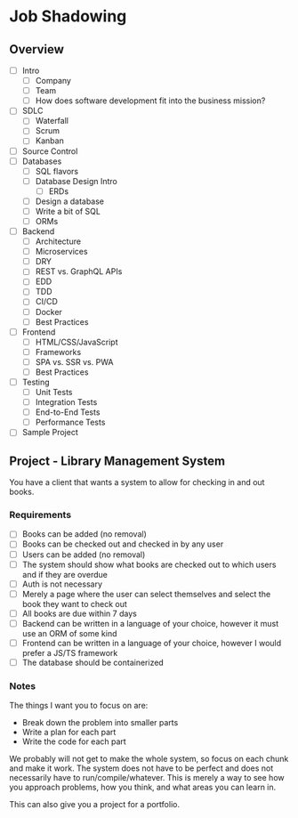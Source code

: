 # Job Shadowing

## Overview

- [ ] Intro
  - [ ] Company
  - [ ] Team
  - [ ] How does software development fit into the business mission?
- [ ] SDLC
  - [ ] Waterfall
  - [ ] Scrum
  - [ ] Kanban
- [ ] Source Control
- [ ] Databases
  - [ ] SQL flavors
  - [ ] Database Design Intro
    - [ ] ERDs
  - [ ] Design a database
  - [ ] Write a bit of SQL
  - [ ] ORMs
- [ ] Backend
  - [ ] Architecture
  - [ ] Microservices
  - [ ] DRY
  - [ ] REST vs. GraphQL APIs
  - [ ] EDD
  - [ ] TDD
  - [ ] CI/CD
  - [ ] Docker
  - [ ] Best Practices
- [ ] Frontend
  - [ ] HTML/CSS/JavaScript
  - [ ] Frameworks
  - [ ] SPA vs. SSR vs. PWA
  - [ ] Best Practices
- [ ] Testing
  - [ ] Unit Tests
  - [ ] Integration Tests
  - [ ] End-to-End Tests
  - [ ] Performance Tests
- [ ] Sample Project

## Project - Library Management System

You have a client that wants a system to allow for checking in and out books.

### Requirements

- [ ] Books can be added (no removal)
- [ ] Books can be checked out and checked in by any user
- [ ] Users can be added (no removal)
- [ ] The system should show what books are checked out to which users and if they are overdue
- [ ] Auth is not necessary
- [ ] Merely a page where the user can select themselves and select the book they want to check out
- [ ] All books are due within 7 days
- [ ] Backend can be written in a language of your choice, however it must use an ORM of some kind
- [ ] Frontend can be written in a language of your choice, however I would prefer a JS/TS framework
- [ ] The database should be containerized

### Notes

The things I want you to focus on are:

- Break down the problem into smaller parts
- Write a plan for each part
- Write the code for each part

We probably will not get to make the whole system, so focus on each chunk and make it work. The system does not have to be perfect and does not necessarily have to run/compile/whatever. This is merely a way to see how you approach problems, how you think, and what areas you can learn in.

This can also give you a project for a portfolio.
